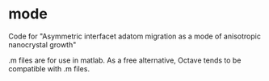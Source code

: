 # mode
Code for "Asymmetric interfacet adatom migration as a mode of anisotropic nanocrystal growth"

.m files are for use in matlab. As a free alternative, Octave tends to be compatible with .m files.

